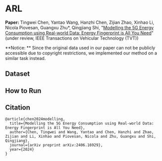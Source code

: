 # ARL

**Paper:** Tingwei Chen, Yantao Wang, Hanzhi Chen, Zijian Zhao, Xinhao Li, Nicola Piovesan, Guangxu Zhu*, Qingjiang Shi, "[Modelling the 5G Energy Consumption using Real-world Data: Energy Fingerprint is All You Need](https://arxiv.org/abs/2406.16929)" (under review, IEEE Transactions on Vehicular Technology (TVT))



**Notice: ** Since the original data used in our paper can not be publicly accessible due to copyright restrictions, we implemented our method on a similar task instead.



## Dataset





## How to Run





## Citation

```
@article{chen2024modelling,
  title={Modelling the 5G Energy Consumption using Real-world Data: Energy Fingerprint is All You Need},
  author={Chen, Tingwei and Wang, Yantao and Chen, Hanzhi and Zhao, Zijian and Li, Xinhao and Piovesan, Nicola and Zhu, Guangxu and Shi, Qingjiang},
  journal={arXiv preprint arXiv:2406.16929},
  year={2024}
}
```

